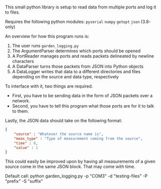 This small python library is setup to read data from multiple ports and log it to files.

Requires the following python modules:
```pyserial```
```numpy```
```getopt```
```json``` (3.8- only)

An overview for how this program runs is:
1. The user runs ```garden_logging.py``` 
2. The ArgumentParser determines which ports should be opened
3. A PortReader manages ports and reads packets delineated by newline characters
4. A DataParser turns those packets from JSON into Python objects
5. A DataLogger writes that data to a different directories and files depending on the source and data type, respectively 

To interface with it, two things are required.
- First, you have to be sending data in the form of JSON packets over a network. 
- Second, you have to tell this program what those ports are for it to talk to them.

Lastly, the JSON data should take on the following format:

```json
{
    "source" : "Whatever the source name is",
    "meas_type" : "Type of measurement coming from the source",
    "time" : 0,
    "value" : 1
}
```

This could easily be improved upon by having all measurements of a given source come in the same JSON block. That may come with time.

Default call: python garden_logging.py -p "COM3" -d "testing-files" -P "prefix" -S "suffix"
